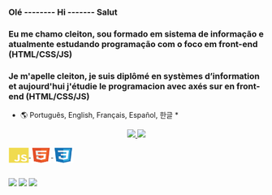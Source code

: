 ### Olé -------- Hi ------- Salut
 <h3>Eu me chamo cleiton, sou formado em sistema de informação e atualmente estudando programação com o foco em front-end (HTML/CSS/JS) </h3>
 <h3>Je m'apelle cleiton, je suis diplômé en systèmes d’information et aujourd'hui j'étudie le programacion avec axés sur en front-end (HTML/CSS/JS) </h3>
<!--
**cleitonBarros/cleitonBarros** is a ✨ _special_ ✨ repository because its `README.md` (this file) appears on your GitHub profile.
-->
  
  
  
- 🌎 Português, English, Français, Español, 한글 *<br>


<div align="center">
  <a href="https://github.com/cleitonBarros">
  <img height="180em" src="https://github-readme-stats.vercel.app/api?username=cleitonBarros&show_icons=true&theme=dracula&include_all_commits=true&count_private=true"/>
  <img height="180em" src="https://github-readme-stats.vercel.app/api/top-langs/?username=cleitonBarros&layout=compact&langs_count=7&theme=dracula"/>
</div>
  <div style="display: inline_block"><br>
  <img align="center" alt="Rafa-Js" height="30" width="40" src="https://raw.githubusercontent.com/devicons/devicon/master/icons/javascript/javascript-plain.svg">
  <img align="center" alt="Rafa-HTML" height="30" width="40" src="https://raw.githubusercontent.com/devicons/devicon/master/icons/html5/html5-original.svg">
  <img align="center" alt="Rafa-CSS" height="30" width="40" src="https://raw.githubusercontent.com/devicons/devicon/master/icons/css3/css3-original.svg">
</div>
  
##
 
<div> 

  <a href="https://www.instagram.com/_cleitonbarros/" target="_blank"><img src="https://img.shields.io/badge/-Instagram-%23E4405F?style=for-the-badge&logo=instagram&logoColor=white" target="_blank"></a>
  <a href = "mailto:cleiton.barrosmoura@gmail.com"><img src="https://img.shields.io/badge/-Gmail-%23333?style=for-the-badge&logo=gmail&logoColor=white" target="_blank"></a>
  <a href="https://www.linkedin.com/in/cleiton-de-barros-moura-3ba1a7190/" target="_blank"><img src="https://img.shields.io/badge/-LinkedIn-%230077B5?style=for-the-badge&logo=linkedin&logoColor=white" target="_blank"></a> 
 
</div>


